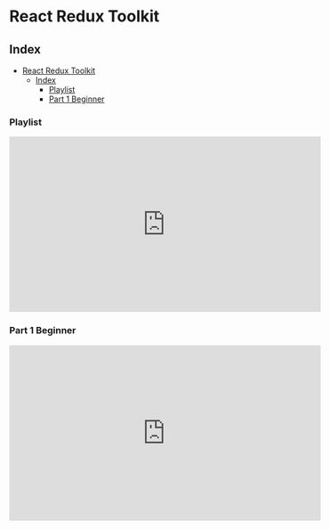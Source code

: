 # React Redux Toolkit

## Index
- [React Redux Toolkit](#react-redux-toolkit)
  - [Index](#index)
    - [Playlist](#playlist)
    - [Part 1 Beginner](#part-1-beginner)


### Playlist
<iframe width="560" height="315" src="https://www.youtube.com/embed/videoseries?list=PL0Zuz27SZ-6M1J5I1w2-uZx36Qp6qhjKo" title="YouTube video player" frameborder="0" allow="accelerometer; autoplay; clipboard-write; encrypted-media; gyroscope; picture-in-picture" allowfullscreen></iframe>

### Part 1 Beginner

<iframe width="560" height="315" src="https://www.youtube.com/embed/u3KlatzB7GM" title="YouTube video player" frameborder="0" allow="accelerometer; autoplay; clipboard-write; encrypted-media; gyroscope; picture-in-picture" allowfullscreen></iframe>